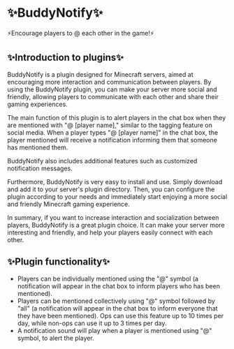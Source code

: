 # ✨BuddyNotify✨
⚡️Encourage players to @ each other in the game!⚡️
## ✨Introduction to plugins✨
BuddyNotify is a plugin designed for Minecraft servers, aimed at encouraging more interaction and communication between players. By using the BuddyNotify plugin, you can make your server more social and friendly, allowing players to communicate with each other and share their gaming experiences.

The main function of this plugin is to alert players in the chat box when they are mentioned with "@ [player name]," similar to the tagging feature on social media. When a player types "@ [player name]" in the chat box, the player mentioned will receive a notification informing them that someone has mentioned them.

BuddyNotify also includes additional features such as customized notification messages.

Furthermore, BuddyNotify is very easy to install and use. Simply download and add it to your server's plugin directory. Then, you can configure the plugin according to your needs and immediately start enjoying a more social and friendly Minecraft gaming experience.

In summary, if you want to increase interaction and socialization between players, BuddyNotify is a great plugin choice. It can make your server more interesting and friendly, and help your players easily connect with each other.
## ✨Plugin functionality✨
* Players can be individually mentioned using the "@" symbol (a notification will appear in the chat box to inform players who has been mentioned).
* Players can be mentioned collectively using "@" symbol followed by "all" (a notification will appear in the chat box to inform everyone that they have been mentioned). Ops can use this feature up to 10 times per day, while non-ops can use it up to 3 times per day.
* A notification sound will play when a player is mentioned using "@" symbol, to alert the player.
